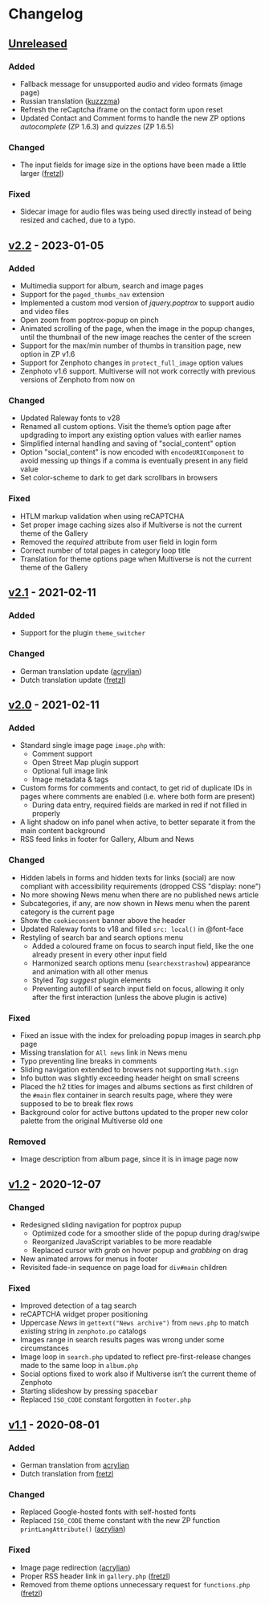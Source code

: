 # Changelog
## [Unreleased]

### Added
* Fallback message for unsupported audio and video formats (image page)
* Russian translation ([kuzzzma](https://github.com/kuz-z-zma))
* Refresh the reCaptcha iframe on the contact form upon reset
* Updated Contact and Comment forms to handle the new ZP options *autocomplete* (ZP 1.6.3) and *quizzes* (ZP 1.6.5)

### Changed
* The input fields for image size in the options have been made a little larger ([fretzl])

### Fixed
* Sidecar image for audio files was being used directly instead of being resized and cached, due to a typo.

## [v2.2] - 2023-01-05

### Added
* Multimedia support for album, search and image pages
* Support for the `paged_thumbs_nav` extension
* Implemented a custom mod version of _jquery.poptrox_ to support audio and video files
* Open zoom from poptrox-popup on pinch 
* Animated scrolling of the page, when the image in the popup changes, until the thumbnail of the new image reaches the center of the screen
* Support for the max/min number of thumbs in transition page, new option in ZP v1.6
* Support for Zenphoto changes in `protect_full_image` option values
* Zenphoto v1.6 support. Multiverse will not work correctly with previous versions of Zenphoto from now on

### Changed
* Updated Raleway fonts to v28
* Renamed all custom options. Visit the theme’s option page after updgrading to import any existing option values with earlier names
* Simplified internal handling and saving of "social_content" option
* Option "social_content" is now encoded with `encodeURIComponent` to avoid messing up things if a comma is eventually present in any field value
* Set color-scheme to dark to get dark scrollbars in browsers

### Fixed
* HTLM markup validation when using reCAPTCHA
* Set proper image caching sizes also if Multiverse is not the current theme of the Gallery
* Removed the _required_ attribute from user field in login form
* Correct number of total pages in category loop title
* Translation for theme options page when Multiverse is not the current theme of the Gallery

## [v2.1] - 2021-02-11

### Added
* Support for the plugin `theme_switcher`

### Changed
* German translation update ([acrylian])
* Dutch translation update ([fretzl])

## [v2.0] - 2021-02-11
### Added
* Standard single image page `image.php` with:
  - Comment support
  - Open Street Map plugin support
  - Optional full image link
  - Image metadata & tags
* Custom forms for comments and contact, to get rid of duplicate IDs in pages where comments are enabled (i.e. where both form are present)
  * During data entry, required fields are marked in red if not filled in properly
* A light shadow on info panel when active, to better separate it from the main content background
* RSS feed links in footer for Gallery, Album and News

### Changed
* Hidden labels in forms and hidden texts for links (social) are now compliant with accessibility requirements (dropped CSS "display: none")
* No more showing News menu when there are no published news article 
* Subcategories, if any, are now shown in News menu when the parent category is the current page
* Show the `cookieconsent` banner above the header
* Updated Raleway fonts to v18 and filled `src: local()` in @font-face
* Restyling of search bar and search options menu
  * Added a coloured frame on focus to search input field, like the one already present in every other input field
  * Harmonized search options menu (`searchexstrashow`) appearance and animation with all other menus
  * Styled _Tag suggest_ plugin elements
  * Preventing autofill of search input field on focus, allowing it only after the first interaction (unless the above plugin is active)

### Fixed
* Fixed an issue with the index for preloading popup images in search.php page
* Missing translation for `All news` link in News menu
* Typo preventing line breaks in comments
* Sliding navigation extended to browsers not supporting `Math.sign`
* Info button was slightly exceeding header height on small screens
* Placed the h2 titles for images and albums sections as first children of the `#main` flex container in search results page, where they were supposed to be to break flex rows
* Background color for active buttons updated to the proper new color palette from the original Multiverse old one

### Removed
* Image description from album page, since it is in image page now

## [v1.2] - 2020-12-07
### Changed
* Redesigned sliding navigation for poptrox pupup
  * Optimized code for a smoother slide of the popup during drag/swipe
  * Reorganized JavaScript variables to be more readable
  * Replaced cursor with _grab_ on hover popup and _grabbing_ on drag
* New animated arrows for menus in footer
* Revisited fade-in sequence on page load for `div#main` children

### Fixed
* Improved detection of a tag search
* reCAPTCHA widget proper positioning
* Uppercase _News_ in `gettext("News archive")` from `news.php` to match existing string in `zenphoto.po` catalogs
* Images range in search results pages was wrong under some circumstances
* Image loop in `search.php` updated to reflect pre-first-release changes made to the same loop in `album.php`
* Social options fixed to work also if Multiverse isn’t the current theme of Zenphoto
* Starting slideshow by pressing <kbd>spacebar</kbd>
* Replaced `ISO_CODE` constant forgotten in `footer.php`

## [v1.1] - 2020-08-01
### Added
* German translation from [acrylian]
* Dutch translation from [fretzl]

### Changed
* Replaced Google-hosted fonts with self-hosted fonts
* Replaced `ISO_CODE` theme constant with the new ZP function `printLangAttribute()` ([acrylian])

### Fixed
* Image page redirection ([acrylian])
* Proper RSS header link in `gallery.php` ([fretzl])
* Removed from theme options unnecessary request for `functions.php` ([fretzl])

[Unreleased]: https://github.com/bic-ed/Multiverse/compare/2.2...master
[v2.2]: https://github.com/bic-ed/Multiverse/compare/2.1...2.2
[v2.1]: https://github.com/bic-ed/Multiverse/compare/2.0...2.1
[v2.0]: https://github.com/bic-ed/Multiverse/compare/1.2...2.0
[v1.2]: https://github.com/bic-ed/Multiverse/compare/1.1...1.2
[v1.1]: https://github.com/bic-ed/Multiverse/compare/1.0...1.1

[acrylian]: https://github.com/acrylian
[fretzl]: https://github.com/fretzl
